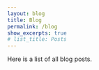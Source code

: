 ```yaml
---
layout: blog
title: Blog
permalink: /blog
show_excerpts: true
# list_title: Posts
---
```

Here is a list of all blog posts.